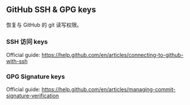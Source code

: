 ## GitHub SSH & GPG keys

恢复与 GitHub 的 git 读写权限。

### SSH 访问 keys

Official guide: https://help.github.com/en/articles/connecting-to-github-with-ssh

### GPG Signature keys

Official guide: https://help.github.com/en/articles/managing-commit-signature-verification
